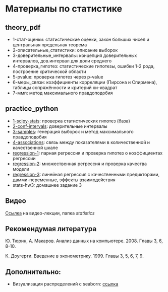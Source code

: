 # Материалы по статистике

## theory_pdf

* 1-стат-оценки: статистические оценки, закон больших чисел и центральная предельная теорема
* 2-описательные_статистики: описание выборок
* 3-доверительные_интервалы: концепция доверительных интервалов, дов.интервал для доли среднего
* 4-проверка_гипотез: статистические гипотезы, ошибки 1-2 рода, построение критической области
* 5-pvalue: проверка гипотез через p-value
* 6-меры_связи: коэффициенты корреляции (Пирсона и Спирмена), таблицы сопряжённости и критерий хи-квадрат
* 7-ммп: метод максимального правдоподобия

## practice_python

* [1-scipy-stats](http://nbviewer.jupyter.org/github/allatambov/CognTech/blob/master/statistics/practice_python/1-scipy-stats.ipynb): проверка статистических гипотез (база)
* [2-conf-intervals](https://nbviewer.jupyter.org/github/allatambov/CognTech/blob/master/statistics/practice_python/2-conf-intervals.ipynb): доверительные интервалы
* [3-samples](https://nbviewer.jupyter.org/github/allatambov/CognTech/blob/master/statistics/practice_python/3-samples.ipynb): генерация выборок и метод максимального правдоподобия
* [4-associations](https://github.com/allatambov/CognTech/blob/master/statistics/practice_python/4-associations.ipynb): связь между показателями в количественной и качественной шкале
* [regression-1](http://nbviewer.jupyter.org/github/allatambov/CognTech/blob/master/statistics/practice_python/regression-1.ipynb): парная регрессия и проверка гипотез о коэффициентах регрессии
* [regression-2](https://nbviewer.jupyter.org/github/allatambov/CognTech/blob/master/statistics/practice_python/regression-2.ipynb): множественная регрессия и проверка качества модели
* [regression-3](https://nbviewer.jupyter.org/github/allatambov/CognTech/blob/master/statistics/practice_python/regression-3.ipynb): линейная регрессия с качественными предикторами, дамми-переменные, эффекты взаимодействия
* stats-hw3: домашнее задание 3

## Видео

[Ссылка](https://www.dropbox.com/sh/fl47igkip98tmqf/AACMZw0UZoLSnMl-7vYDksOha?dl=0) на видео-лекции, папка *statistics*


## Рекомендумая литература

Ю. Тюрин, А. Макаров. Анализ данных на компьютере. 2008. Главы 3, 6, 8-10.

К. Доугерти. Введение в эконометрику. 1999. Главы 3, 5, 6, 7, 9.

## Дополнительно:

* Визуализация распределений с seaborn: [ссылка](https://seaborn.pydata.org)
